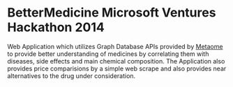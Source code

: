 BetterMedicine
Microsoft Ventures Hackathon 2014
==============

Web Application which utilizes Graph Database APIs provided by <a href="http://www.metaome.com/">Metaome</a> to provide better understanding of medicines by correlating them with diseases, side effects and main chemical composition.
The Application also provides price comparisions by a simple web scrape and also provides near alternatives to the drug under consideration.

